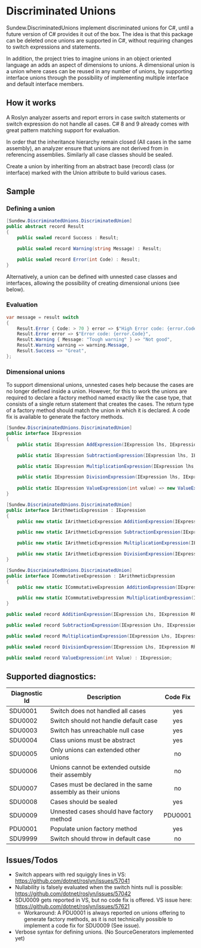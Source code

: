 # Discriminated Unions

Sundew.DiscriminatedUnions implement discriminated unions for C#, until a future version of C# provides it out of the box.
The idea is that this package can be deleted once unions are supported in C#, without requiring changes to switch expressions and statements.

In addition, the project tries to imagine unions in an object oriented language an adds an aspect of dimensions to unions.
A dimensional union is a union where cases can be reused in any number of unions, by supporting interface unions through the possibility of implementing multiple interface and default interface members.

## How it works
A Roslyn analyzer asserts and report errors in case switch statements or switch expression do not handle all cases.
C# 8 and 9 already comes with great pattern matching support for evaluation.

In order that the inheritance hierarchy remain closed (All cases in the same assembly), an analyzer ensure that unions are not derived from in referencing assemblies.
Similarly all case classes should be sealed.

Create a union by inheriting from an abstract base (record) class (or interface) marked with the Union attribute to build various cases.

## Sample
### Defining a union
```csharp
[Sundew.DiscriminatedUnions.DiscriminatedUnion]
public abstract record Result
{
    public sealed record Success : Result;

    public sealed record Warning(string Message) : Result;

    public sealed record Error(int Code) : Result;
}
```
Alternatively, a union can be defined with unnested case classes and interfaces, allowing the possibility of creating dimensional unions (see below).

### Evaluation
```csharp
var message = result switch
{
    Result.Error { Code: > 70 } error => $"High Error code: {error.Code}",
    Result.Error error => $"Error code: {error.Code}",
    Result.Warning { Message: "Tough warning" } => "Not good",
    Result.Warning warning => warning.Message,
    Result.Success => "Great",
};
```

### Dimensional unions
To support dimensional unions, unnested cases help because the cases are no longer defined inside a union. However, for this to work the unions are required to declare a factory method named exactly like the case type, that consists of a single return statement that creates the cases. The return type of a factory method should match the union in which it is declared. A code fix is available to generate the factory methods. 
```csharp
[Sundew.DiscriminatedUnions.DiscriminatedUnion]
public interface IExpression
{
    public static IExpression AddExpression(IExpression lhs, IExpression rhs) => new AddExpression(lhs, rhs);

    public static IExpression SubtractionExpression(IExpression lhs, IExpression rhs) => new SubtractionExpression(lhs, rhs);

    public static IExpression MultiplicationExpression(IExpression lhs, IExpression rhs) => new MultiplicationExpression(lhs, rhs);

    public static IExpression DivisionExpression(IExpression lhs, IExpression rhs) => new DivisionExpression(lhs, rhs);
 
    public static IExpression ValueExpression(int value) => new ValueExpression(value);
}

[Sundew.DiscriminatedUnions.DiscriminatedUnion]
public interface IArithmeticExpression : IExpression
{
    public new static IArithmeticExpression AdditionExpression(IExpression lhs, IExpression rhs) => new AdditionExpression(lhs, rhs);

    public new static IArithmeticExpression SubtractionExpression(IExpression lhs, IExpression rhs) => new SubtractionExpression(lhs, rhs);

    public new static IArithmeticExpression MultiplicationExpression(IExpression lhs, IExpression rhs) => new MultiplicationExpression(lhs, rhs);

    public new static IArithmeticExpression DivisionExpression(IExpression lhs, IExpression rhs) => new DivisionExpression(lhs, rhs);
}

[Sundew.DiscriminatedUnions.DiscriminatedUnion]
public interface ICommutativeExpression : IArithmeticExpression
{
    public new static ICommutativeExpression AdditionExpression(IExpression lhs, IExpression rhs) => new AdditionExpression(lhs, rhs);

    public new static ICommutativeExpression MultiplicationExpression(IExpression lhs, IExpression rhs) => new MultiplicationExpression(lhs, rhs);
}

public sealed record AdditionExpression(IExpression Lhs, IExpression Rhs) : ICommutativeExpression;

public sealed record SubtractionExpression(IExpression Lhs, IExpression Rhs) : IArithmeticExpression;

public sealed record MultiplicationExpression(IExpression Lhs, IExpression Rhs) : ICommutativeExpression;

public sealed record DivisionExpression(IExpression Lhs, IExpression Rhs) : IArithmeticExpression;

public sealed record ValueExpression(int Value) : IExpression;
```

## Supported diagnostics:
| Diagnostic Id | Description                                                            | Code Fix  |
| ------------- | ---------------------------------------------------------------------- | :-------: |
| SDU0001       | Switch does not handled all cases                                      |   yes     |
| SDU0002       | Switch should not handle default case                                  |   yes     |
| SDU0003       | Switch has unreachable null case                                       |   yes     |
| SDU0004       | Class unions must be abstract                                          |   yes     |
| SDU0005       | Only unions can extended other unions                                  |   no      |
| SDU0006       | Unions cannot be extended outside their assembly                       |   no      |
| SDU0007       | Cases must be declared in the same assembly as their unions            |   no      |
| SDU0008       | Cases should be sealed                                                 |   yes     |
| SDU0009       | Unnested cases should have factory method                              |   PDU0001 |
| PDU0001       | Populate union factory method                                          |   yes     |
| SDU9999       | Switch should throw in default case                                    |   no      |

## Issues/Todos
* Switch appears with red squiggly lines in VS: https://github.com/dotnet/roslyn/issues/57041
* Nullability is falsely evaluated when the switch hints null is possible: https://github.com/dotnet/roslyn/issues/57042
* SDU0009 gets reported in VS, but no code fix is offered. VS issue here: https://github.com/dotnet/roslyn/issues/57621
  * Workaround: A PDU0001 is always reported on unions offering to generate factory methods, as it is not technically possible to implement a code fix for SDU0009 (See issue).
* Verbose syntax for defining unions. (No SourceGenerators implemented yet)